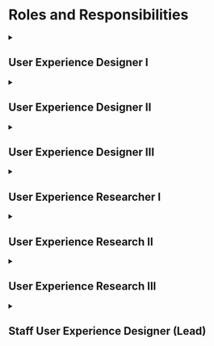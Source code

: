 # Roles and Responsibilities

<details>
<summary><h2>User Experience Designer I</h2></summary>

A **User Experience Designer I** is an entry-level professional in the field of user-centered design, focused on creating digital experiences that are intuitive, visually appealing, and aligned with user needs. Working under the guidance of more experienced designers or team leads, a UX Designer I contributes to the design process, from initial concepts to the final product. This role involves collaborating with cross-functional teams, including researchers, developers, and other stakeholders, to translate user insights into effective and engaging user interfaces.

These are general guidelines, and the specific responsibilities may vary based on the organization and the unique requirements of the role. Additionally, a UX Designer I may gradually take on more responsibilities as they gain experience and expertise.

**User Research**
- [ ] Conduct user interviews, surveys, and usability testing to gather insights.
- [ ] Analyze and interpret user feedback to inform design decisions.

**Information Architecture**
- [ ] Develop site maps, user flows, and wireframes to define the structure and organization of digital products.
- [ ] Ensure information is presented in a clear and intuitive manner.

**Interaction Design**
- [ ] Create interactive prototypes to demonstrate and test design concepts.
- [ ] Define and design user interactions and workflows.

**Visual Design**
- [ ] Develop visual design elements such as color schemes, typography, and iconography.
- [ ] Ensure consistency in visual elements across the product.

**Collaboration**
- [ ] Work closely with cross-functional teams, including product managers, developers, and other designers.
- [ ] Participate in design reviews and provide constructive feedback.

**Usability Testing**
- [ ] Plan and conduct usability testing sessions to evaluate design effectiveness.
- [ ] Iterate on designs based on usability testing feedback.

**Accessibility**
- [ ] Ensure designs comply with accessibility standards and principles.
- [ ] Advocate for inclusive design practices.

**Prototyping**
- [ ] Develop interactive prototypes using tools such as Sketch, Figma, or Adobe XD.
- [ ] Iterate on prototypes based on feedback and testing results.

**User Persona Development**
- [ ] Create user personas to represent the target audience and guide design decisions.
- [ ] Consider user needs and goals throughout the design process.

**Documentation**
- [ ] Prepare and maintain design documentation, including design specifications and guidelines.
- [ ] Communicate design decisions and rationale effectively.

**Stay Updated on Industry Trends**
- [ ] Stay informed about the latest UX design trends, tools, and methodologies.
- [ ] Continuously improve skills and apply new knowledge to projects.

**Problem Solving**
- [ ] Identify design challenges and propose creative solutions.
- [ ] Work collaboratively to find optimal solutions to design problems.
</details>

<details>
<summary><h2>User Experience Designer II</h2></summary>

A **User Experience Designer II** is an experienced professional in the field of UX design, possessing a higher level of expertise and responsibility compared to a junior or entry-level designer. This role typically involves a combination of strategic thinking, leadership, and hands-on design work. A UX Designer II is responsible for creating and enhancing digital products that provide an optimal user experience, aligning with both user needs and business objectives.

These responsibilities are indicative and may vary based on the specific needs of the organization. Always refer to the job description provided by the employer for the most accurate and detailed expectations for a UX Designer II position.


**User Research and Analysis**
- [ ] Lead and conduct user research activities, including interviews, surveys, and usability testing.
- [ ] Analyze and synthesize research findings to inform design decisions.

**Information Architecture and Interaction Design**
- [ ] Develop complex information architecture, user flows, and wireframes for digital products.
- [ ] Design and refine user interactions and workflows based on user feedback and usability testing.

**Visual Design Leadership**
- [ ] Lead the development of visual design elements, including color schemes, typography, and iconography.
- [ ] Ensure a cohesive and visually appealing design language across the product.

**Prototyping and High-Fidelity Mockups**
- [ ] Create interactive prototypes and high-fidelity mockups to demonstrate design concepts.
- [ ] Collaborate with development teams to ensure the feasibility of design implementations.

**Design System Contribution**
- [ ] Contribute to the development and maintenance of a design system.
- [ ] Ensure consistency and scalability of design elements across the product.

**Collaboration and Cross-Functional Communication**
- [ ] Collaborate effectively with cross-functional teams, including product managers, developers, and other designers.
- [ ] Communicate design decisions and rationale to stakeholders.

**Usability Testing and Iteration**
- [ ] Plan and lead usability testing sessions to evaluate designs.
- [ ] Iterate on designs based on user feedback and testing results.

**Accessibility and Inclusive Design**
- [ ] Ensure designs comply with accessibility standards and advocate for inclusive design practices.
- [ ] Educate team members on the importance of accessibility in design.

**User Persona Refinement**
- [ ] Refine and update user personas based on ongoing research and feedback.
- [ ] Use personas to guide design decisions and ensure a user-centered approach.

**Design Leadership**
- [ ] Provide design leadership within the team, mentoring junior designers and collaborating with other design leaders.
- [ ] Contribute to the development of design processes and methodologies.

**Strategic Design Thinking**
- [ ] Apply strategic design thinking to align design decisions with overall product and business goals.
- [ ] Participate in discussions about the long-term vision for the product.

**Continuous Learning and Professional Development**
- [ ] Stay updated on the latest trends, tools, and methodologies in UX design.
- [ ] Proactively seek opportunities for professional development and skill enhancement.

</details>

<details>
<summary><h2>User Experience Designer III</h2></summary>

A **User Experience Designer III** is an experienced professional in the field of UX design, possessing a higher level of expertise and responsibility compared to a junior or entry-level designer. This role typically involves a combination of strategic thinking, leadership, and hands-on design work. A UX Designer II is responsible for creating and enhancing digital products that provide an optimal user experience, aligning with both user needs and business objectives.

These responsibilities are indicative and may vary based on the specific needs of the organization. Always refer to the job description provided by the employer for the most accurate and detailed expectations for a UX Designer II position.


**User Research and Analysis**
- [ ] Lead and conduct user research activities, including interviews, surveys, and usability testing.
- [ ] Analyze and synthesize research findings to inform design decisions.

**Information Architecture and Interaction Design**
- [ ] Develop complex information architecture, user flows, and wireframes for digital products.
- [ ] Design and refine user interactions and workflows based on user feedback and usability testing.

**Visual Design Leadership**
- [ ] Lead the development of visual design elements, including color schemes, typography, and iconography.
- [ ] Ensure a cohesive and visually appealing design language across the product.

**Prototyping and High-Fidelity Mockups**
- [ ] Create interactive prototypes and high-fidelity mockups to demonstrate design concepts.
- [ ] Collaborate with development teams to ensure the feasibility of design implementations.

**Design System Contribution**
- [ ] Contribute to the development and maintenance of a design system.
- [ ] Ensure consistency and scalability of design elements across the product.

**Collaboration and Cross-Functional Communication**
- [ ] Collaborate effectively with cross-functional teams, including product managers, developers, and other designers.
- [ ] Communicate design decisions and rationale to stakeholders.

**Usability Testing and Iteration**
- [ ] Plan and lead usability testing sessions to evaluate designs.
- [ ] Iterate on designs based on user feedback and testing results.

**Accessibility and Inclusive Design**
- [ ] Ensure designs comply with accessibility standards and advocate for inclusive design practices.
- [ ] Educate team members on the importance of accessibility in design.

**User Persona Refinement**
- [ ] Refine and update user personas based on ongoing research and feedback.
- [ ] Use personas to guide design decisions and ensure a user-centered approach.

**Design Leadership**
- [ ] Provide design leadership within the team, mentoring junior designers and collaborating with other design leaders.
- [ ] Contribute to the development of design processes and methodologies.

**Strategic Design Thinking**
- [ ] Apply strategic design thinking to align design decisions with overall product and business goals.
- [ ] Participate in discussions about the long-term vision for the product.

**Continuous Learning and Professional Development**
- [ ] Stay updated on the latest trends, tools, and methodologies in UX design.
- [ ] Proactively seek opportunities for professional development and skill enhancement.

</details>

<details>
<summary><h2>User Experience Researcher I</h2></summary>

A **User Experience Researcher I** is an entry-level professional in the field of user research, focused on understanding and improving the interaction between users and digital products or services. Working under the guidance of more experienced researchers or team leads, a UX Researcher I assists in various aspects of the research process. This role involves hands-on involvement in planning, conducting, and analyzing user research studies to gather valuable insights that inform design decisions. UX Researcher I collaborate with cross-functional teams, including designers and developers, to contribute to the creation of user-centered and effective digital experiences.


This role is to support the research process, learn from more experienced team members, and gradually take on more responsibilities as they gain experience in the field. This list provides a starting point for the types of tasks and activities a UX Researcher I might be involved in within a team or organization.

**User Research Planning**
- [ ] Assist in planning and conducting user research activities to gather insights.
- [ ] Collaborate with cross-functional teams to understand research objectives.

**User Interviews**
- [ ] Conduct one-on-one interviews with users to understand their needs, behaviors, and motivations.
- [ ] Document and analyze qualitative data gathered from interviews.

**Surveys and Questionnaires**
- [ ] Design and implement surveys and questionnaires to collect quantitative data.
- [ ] Analyze survey results to identify patterns and trends.

**Usability Testing**
- [ ] Plan and conduct usability testing sessions to evaluate product designs.
- [ ] Work with designers and developers to iterate on designs based on testing results.

**Contextual Inquiry**
- [ ] Conduct contextual inquiries to observe users in their natural environment.
- [ ] Gather insights into how users interact with products in real-life scenarios.

**Data Analysis**
- [ ] Analyze both qualitative and quantitative data to draw meaningful conclusions.
- [ ] Summarize research findings and present insights to the team.

**Persona Development**
- [ ] Create and maintain user personas based on research findings.
- [ ] Share personas with the team to guide design and development decisions.

**Competitive Analysis**
- [ ] Conduct competitive analysis to understand industry trends and best practices.
- [ ] Provide insights on how competitors approach user experience.

**Collaboration**
- [ ] Work closely with designers, product managers, and other team members to integrate research findings into the design process.
- [ ] Collaborate on setting research goals and priorities.

**Accessibility Research**
- [ ] Ensure that research includes considerations for accessibility and inclusivity.
- [ ] Advocate for designing products that are accessible to users with diverse needs.

**Documentation**
- [ ] Prepare and maintain detailed research documentation, including research plans, reports, and presentations.
- [ ] Communicate research findings to both technical and non-technical team members.

**Stay Updated on Research Methods**
- [ ] Stay informed about the latest UX research methods, tools, and trends.
- [ ] Continuously improve research skills and apply new knowledge to projects.

</details>

<details>
<summary><h2>User Experience Research II</h2></summary>

As a **User Experience Researcher II**, you play a critical role in shaping the user experience of digital products by conducting sophisticated research activities. Building on a foundation of extensive experience, you lead strategic research initiatives, collaborate with diverse stakeholders, and contribute to the development of a robust UX research strategy. Your insights and recommendations guide product design and development, ensuring a user-centered approach aligned with overarching business goals.

This description is a general overview, and specific responsibilities may vary depending on the organization and its unique requirements. Always refer to the job description provided by the employer for the most accurate details.

**Strategic Research Planning**
- [ ] Lead the planning and execution of strategic user research initiatives.
- [ ] Collaborate with stakeholders to define research goals and objectives.

**Advanced User Interviews and Moderation**
- [ ] Conduct in-depth one-on-one interviews with users to uncover nuanced insights.
- [ ] Moderate and facilitate focus groups or other advanced research methodologies.

**Advanced Usability Testing**
- [ ] Plan and lead advanced usability testing sessions, incorporating sophisticated methodologies and metrics.
- [ ] Work closely with design and development teams to implement testing feedback.

**Ethnographic Research**
- [ ] Conduct ethnographic research to observe and understand user behaviors in real-world contexts.
- [ ] Synthesize findings to inform product design and strategy.

**Longitudinal Studies**
- [ ] Plan and execute longitudinal studies to track user behavior over an extended period.
- [ ] Analyze trends and changes in user needs and attitudes.

**Cross-Functional Collaboration**
- [ ] Collaborate with cross-functional teams, including designers, developers, product managers, and other researchers.
- [ ] Communicate research findings effectively to diverse stakeholders.

**Research Strategy Development**
- [ ] Contribute to the development of a long-term UX research strategy for the organization.
- [ ] Align research efforts with overall product and business goals.

**Accessibility Research**
- [ ] Lead efforts to ensure that products are designed with accessibility in mind.
- [ ] Advocate for inclusive design practices within the organization.

**Research Process Optimization**
- [ ] Optimize and refine the UX research process, implementing best practices and methodologies.
- [ ] Contribute to the development of standardized research protocols.

**Mentorship and Leadership**
- [ ] Provide mentorship and guidance to junior researchers.
- [ ] Demonstrate leadership in the UX research team, contributing to team growth and development.

**Expertise in Research Tools and Technologies**
- [ ] Stay up-to-date with the latest research tools and technologies.
- [ ] Provide recommendations on tool adoption and usage to enhance research capabilities.

**Thought Leadership**
- [ ] Contribute to thought leadership in the UX research field through articles, presentations, or participation in conferences.
</details>

<details>
<summary><h2>User Experience Research III</h2></summary>

As a **User Experience Researcher III**, you play a critical role in shaping the user experience of digital products by conducting sophisticated research activities. Building on a foundation of extensive experience, you lead strategic research initiatives, collaborate with diverse stakeholders, and contribute to the development of a robust UX research strategy. Your insights and recommendations guide product design and development, ensuring a user-centered approach aligned with overarching business goals.

This description is a general overview, and specific responsibilities may vary depending on the organization and its unique requirements. Always refer to the job description provided by the employer for the most accurate details.

**Strategic Research Planning**
- [ ] Lead the planning and execution of strategic user research initiatives.
- [ ] Collaborate with stakeholders to define research goals and objectives.

**Advanced User Interviews and Moderation**
- [ ] Conduct in-depth one-on-one interviews with users to uncover nuanced insights.
- [ ] Moderate and facilitate focus groups or other advanced research methodologies.

**Advanced Usability Testing**
- [ ] Plan and lead advanced usability testing sessions, incorporating sophisticated methodologies and metrics.
- [ ] Work closely with design and development teams to implement testing feedback.

**Ethnographic Research**
- [ ] Conduct ethnographic research to observe and understand user behaviors in real-world contexts.
- [ ] Synthesize findings to inform product design and strategy.

**Longitudinal Studies**
- [ ] Plan and execute longitudinal studies to track user behavior over an extended period.
- [ ] Analyze trends and changes in user needs and attitudes.

**Cross-Functional Collaboration**
- [ ] Collaborate with cross-functional teams, including designers, developers, product managers, and other researchers.
- [ ] Communicate research findings effectively to diverse stakeholders.

**Research Strategy Development**
- [ ] Contribute to the development of a long-term UX research strategy for the organization.
- [ ] Align research efforts with overall product and business goals.

**Accessibility Research**
- [ ] Lead efforts to ensure that products are designed with accessibility in mind.
- [ ] Advocate for inclusive design practices within the organization.

**Research Process Optimization**
- [ ] Optimize and refine the UX research process, implementing best practices and methodologies.
- [ ] Contribute to the development of standardized research protocols.

**Mentorship and Leadership**
- [ ] Provide mentorship and guidance to junior researchers.
- [ ] Demonstrate leadership in the UX research team, contributing to team growth and development.

**Expertise in Research Tools and Technologies**
- [ ] Stay up-to-date with the latest research tools and technologies.
- [ ] Provide recommendations on tool adoption and usage to enhance research capabilities.

**Thought Leadership**
- [ ] Contribute to thought leadership in the UX research field through articles, presentations, or participation in conferences.
</details>

<details>
<summary><h2>Staff User Experience Designer (Lead)</h2></summary>

A **Staff User Experience Designer (Lead)** is a senior-level professional in the field of user-centered design, responsible for providing leadership, strategic direction, and mentorship to the UX team. This role involves not only advanced design and research skills but also a strong focus on aligning user experience initiatives with overarching business goals. A **Staff User Experience Designer (Lead)** plays a pivotal role in shaping the overall user experience strategy, fostering collaboration across cross-functional teams, and ensuring the delivery of high-quality, user-centric design solutions.

This list reflects the elevated responsibilities and leadership aspects associated with a UX Lead role, which often involves strategic thinking, team management, and the ability to shape the overall user experience within an organization.
</details>


